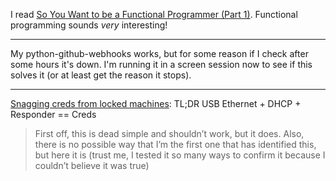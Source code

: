 I read [So You Want to be a Functional Programmer (Part 1)](https://medium.com/@cscalfani/so-you-want-to-be-a-functional-programmer-part-1-1f15e387e536). Functional programming sounds *very* interesting!

---

My python-github-webhooks works, but for some reason if I check after some hours it's down. I'm running it in a screen session now to see if this solves it (or at least get the reason it stops).

---

[Snagging creds from locked machines](https://room362.com/post/2016/snagging-creds-from-locked-machines/): TL;DR USB Ethernet + DHCP + Responder == Creds

> First off, this is dead simple and shouldn’t work, but it does. Also, there is no possible way that I’m the first one that has identified this, but here it is (trust me, I tested it so many ways to confirm it because I couldn’t believe it was true)

